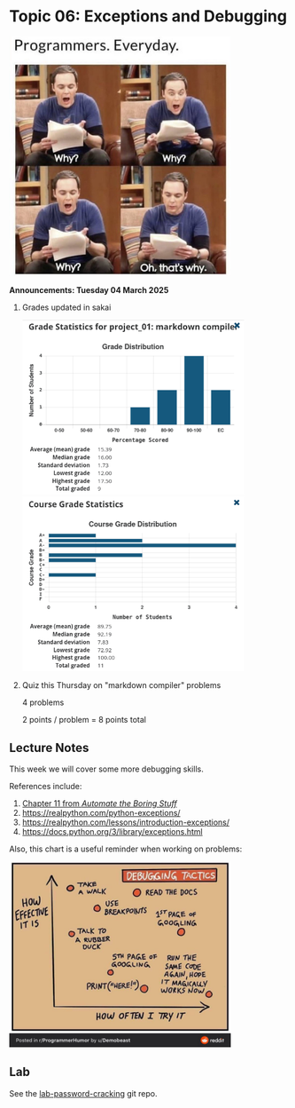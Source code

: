 # Topic 06: Exceptions and Debugging

<img src=img/debugging.png width=400px>

**Announcements: Tuesday 04 March 2025**

1. Grades updated in sakai

    <img src=img/grades_markdown.png width=400px>

    <img src=img/grades.png width=400px>

1. Quiz this Thursday on "markdown compiler" problems

    4 problems

    2 points / problem = 8 points total

## Lecture Notes

This week we will cover some more debugging skills.

References include:

1. [Chapter 11 from *Automate the Boring Stuff*](https://automatetheboringstuff.com/2e/chapter11/)
1. https://realpython.com/python-exceptions/
1. https://realpython.com/lessons/introduction-exceptions/
1. https://docs.python.org/3/library/exceptions.html

<!--
You're responsible for knowing the following exceptions:
1. `AssertionError`
1. `AttributeError`
1. `IndexError`
1. `KeyError`
1. `NameError`
1. `UnboundLocalError`
1. `TypeError`
1. `ZeroDivisionError`
-->

Also, this chart is a useful reminder when working on problems:

<img src=img/graph.jpeg width=400px>

## Lab

See the [lab-password-cracking](https://github.com/mikeizbicki/lab-password-cracking) git repo.
